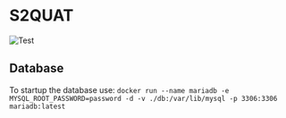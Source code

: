 # S2QUAT
![Test](https://github.com/GeneralMine/S2QUAT/workflows/Test/badge.svg)


## Database
To startup the database use: `docker run --name mariadb -e MYSQL_ROOT_PASSWORD=password -d -v ./db:/var/lib/mysql -p 3306:3306 mariadb:latest`

